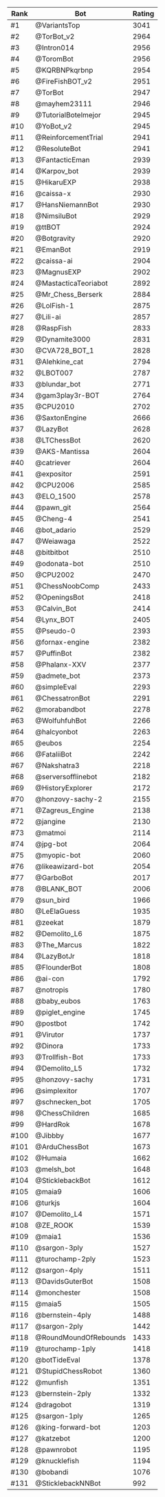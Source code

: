 Rank|Bot|Rating
---|---|---
#1|@VariantsTop|3041
#2|@TorBot_v2|2964
#3|@Intron014|2956
#4|@ToromBot|2956
#5|@KQRBNPkqrbnp|2954
#6|@FireFishBOT_v2|2951
#7|@TorBot|2947
#8|@mayhem23111|2946
#9|@TutorialBotelmejor|2945
#10|@YoBot_v2|2945
#11|@ReinforcementTrial|2941
#12|@ResoluteBot|2941
#13|@FantacticEman|2939
#14|@Karpov_bot|2939
#15|@HikaruEXP|2938
#16|@caissa-x|2930
#17|@HansNiemannBot|2930
#18|@NimsiluBot|2929
#19|@ttBOT|2924
#20|@Botgravity|2920
#21|@EmanBot|2919
#22|@caissa-ai|2904
#23|@MagnusEXP|2902
#24|@MastacticaTeoriabot|2892
#25|@Mr_Chess_Berserk|2884
#26|@LolFish-1|2875
#27|@Lili-ai|2857
#28|@RaspFish|2833
#29|@Dynamite3000|2831
#30|@CVA728_BOT_1|2828
#31|@Alehkine_cat|2794
#32|@LBOT007|2787
#33|@blundar_bot|2771
#34|@gam3play3r-BOT|2764
#35|@CPU2010|2702
#36|@SaxtonEngine|2666
#37|@LazyBot|2628
#38|@LTChessBot|2620
#39|@AKS-Mantissa|2604
#40|@catriever|2604
#41|@expositor|2591
#42|@CPU2006|2585
#43|@ELO_1500|2578
#44|@pawn_git|2564
#45|@Cheng-4|2541
#46|@bot_adario|2529
#47|@Weiawaga|2522
#48|@bitbitbot|2510
#49|@odonata-bot|2510
#50|@CPU2002|2470
#51|@ChessNoobComp|2433
#52|@OpeningsBot|2418
#53|@Calvin_Bot|2414
#54|@Lynx_BOT|2405
#55|@Pseudo-0|2393
#56|@fornax-engine|2382
#57|@PuffinBot|2382
#58|@Phalanx-XXV|2377
#59|@admete_bot|2373
#60|@simpleEval|2293
#61|@ChessatronBot|2291
#62|@morabandbot|2278
#63|@WolfuhfuhBot|2266
#64|@halcyonbot|2263
#65|@eubos|2254
#66|@FataliiBot|2242
#67|@Nakshatra3|2218
#68|@serversofflinebot|2182
#69|@HistoryExplorer|2172
#70|@honzovy-sachy-2|2155
#71|@Zagreus_Engine|2138
#72|@jangine|2130
#73|@matmoi|2114
#74|@jpg-bot|2064
#75|@myopic-bot|2060
#76|@likeawizard-bot|2054
#77|@GarboBot|2017
#78|@BLANK_BOT|2006
#79|@sun_bird|1966
#80|@LeElaGuess|1935
#81|@zeekat|1879
#82|@Demolito_L6|1875
#83|@The_Marcus|1822
#84|@LazyBotJr|1818
#85|@FlounderBot|1808
#86|@ai-con|1792
#87|@notropis|1780
#88|@baby_eubos|1763
#89|@piglet_engine|1745
#90|@postbot|1742
#91|@Virutor|1737
#92|@Dinora|1733
#93|@Trollfish-Bot|1733
#94|@Demolito_L5|1732
#95|@honzovy-sachy|1731
#96|@simplexitor|1707
#97|@schnecken_bot|1705
#98|@ChessChildren|1685
#99|@HardRok|1678
#100|@Jibbby|1677
#101|@ArduChessBot|1673
#102|@Humaia|1662
#103|@melsh_bot|1648
#104|@SticklebackBot|1612
#105|@maia9|1606
#106|@turkjs|1604
#107|@Demolito_L4|1571
#108|@ZE_ROOK|1539
#109|@maia1|1536
#110|@sargon-3ply|1527
#111|@turochamp-2ply|1523
#112|@sargon-4ply|1511
#113|@DavidsGuterBot|1508
#114|@monchester|1508
#115|@maia5|1505
#116|@bernstein-4ply|1488
#117|@sargon-2ply|1442
#118|@RoundMoundOfRebounds|1433
#119|@turochamp-1ply|1418
#120|@botTideEval|1378
#121|@StupidChessRobot|1360
#122|@munfish|1351
#123|@bernstein-2ply|1332
#124|@dragobot|1319
#125|@sargon-1ply|1265
#126|@king-forward-bot|1203
#127|@katzebot|1200
#128|@pawnrobot|1195
#129|@knucklefish|1194
#130|@bobandi|1076
#131|@SticklebackNNBot|992
